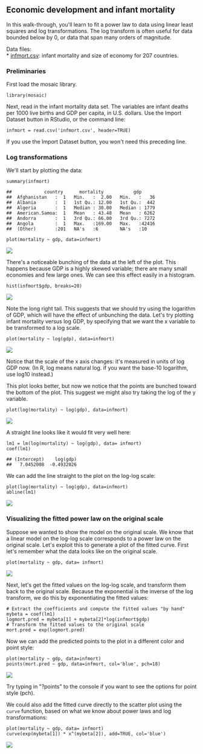 Economic development and infant mortality
-----------------------------------------

In this walk-through, you'll learn to fit a power law to data using
linear least squares and log transformations. The log transform is often
useful for data bounded below by 0, or data that span many orders of
magnitude.

Data files:  
\* [infmort.csv](http://jgscott.github.io/teaching/data/infmort.csv):
infant mortality and size of economy for 207 countries.

### Preliminaries

First load the mosaic library.

    library(mosaic)

Next, read in the infant mortality data set. The variables are infant
deaths per 1000 live births and GDP per capita, in U.S. dollars. Use the
Import Dataset button in RStudio, or the command line:

    infmort = read.csv('infmort.csv', header=TRUE)

If you use the Import Dataset button, you won't need this preceding
line.

### Log transformations

We'll start by plotting the data:

    summary(infmort)

    ##            country      mortality           gdp       
    ##  Afghanistan   :  1   Min.   :  2.00   Min.   :   36  
    ##  Albania       :  1   1st Qu.: 12.00   1st Qu.:  442  
    ##  Algeria       :  1   Median : 30.00   Median : 1779  
    ##  American.Samoa:  1   Mean   : 43.48   Mean   : 6262  
    ##  Andorra       :  1   3rd Qu.: 66.00   3rd Qu.: 7272  
    ##  Angola        :  1   Max.   :169.00   Max.   :42416  
    ##  (Other)       :201   NA's   :6        NA's   :10

    plot(mortality ~ gdp, data=infmort)

![](infmort_files/figure-markdown_strict/unnamed-chunk-3-1.png)

There's a noticeable bunching of the data at the left of the plot. This
happens because GDP is a highly skewed variable; there are many small
economies and few large ones. We can see this effect easily in a
histogram.

    hist(infmort$gdp, breaks=20)

![](infmort_files/figure-markdown_strict/unnamed-chunk-4-1.png)

Note the long right tail. This suggests that we should try using the
logarithm of GDP, which will have the effect of unbunching the data.
Let's try plotting infant mortality versus log GDP, by specifying that
we want the x variable to be transformed to a log scale.

    plot(mortality ~ log(gdp), data=infmort)

![](infmort_files/figure-markdown_strict/unnamed-chunk-5-1.png)

Notice that the scale of the x axis changes: it's measured in units of
log GDP now. (In R, log means natural log. if you want the base-10
logarithm, use log10 instead.)

This plot looks better, but now we notice that the points are bunched
toward the bottom of the plot. This suggest we might also try taking the
log of the y variable.

    plot(log(mortality) ~ log(gdp), data=infmort)

![](infmort_files/figure-markdown_strict/unnamed-chunk-6-1.png)

A straight line looks like it would fit very well here:

    lm1 = lm(log(mortality) ~ log(gdp), data= infmort)
    coef(lm1)

    ## (Intercept)    log(gdp) 
    ##   7.0452008  -0.4932026

We can add the line straight to the plot on the log-log scale:

    plot(log(mortality) ~ log(gdp), data=infmort)
    abline(lm1)

![](infmort_files/figure-markdown_strict/unnamed-chunk-8-1.png)

### Visualizing the fitted power law on the original scale

Suppose we wanted to show the model on the original scale. We know that
a linear model on the log-log scale corresponds to a power law on the
original scale. Let's exploit this to generate a plot of the fitted
curve. First let's remember what the data looks like on the original
scale.

    plot(mortality ~ gdp, data= infmort)

![](infmort_files/figure-markdown_strict/unnamed-chunk-9-1.png)

Next, let's get the fitted values on the log-log scale, and transform
them back to the original scale. Because the exponential is the inverse
of the log transform, we do this by exponentiating the fitted values:

    # Extract the coefficients and compute the fitted values "by hand"
    mybeta = coef(lm1)
    logmort.pred = mybeta[1] + mybeta[2]*log(infmort$gdp)
    # Transform the fitted values to the original scale
    mort.pred = exp(logmort.pred)

Now we can add the predicted points to the plot in a different color and
point style:

    plot(mortality ~ gdp, data=infmort)
    points(mort.pred ~ gdp, data=infmort, col='blue', pch=18)

![](infmort_files/figure-markdown_strict/unnamed-chunk-11-1.png)

Try typing in "?points" to the console if you want to see the options
for point style (pch).

We could also add the fitted curve directly to the scatter plot using
the `curve` function, based on what we know about power laws and log
transformations:

    plot(mortality ~ gdp, data= infmort)
    curve(exp(mybeta[1]) * x^(mybeta[2]), add=TRUE, col='blue')

![](infmort_files/figure-markdown_strict/unnamed-chunk-12-1.png)
